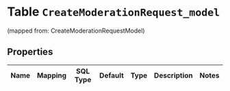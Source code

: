 
# Table `CreateModerationRequest_model`
(mapped from: CreateModerationRequestModel)

## Properties
Name | Mapping | SQL Type | Default | Type | Description | Notes
---- | ------- | -------- | ------- | ---- | ----------- | -----


